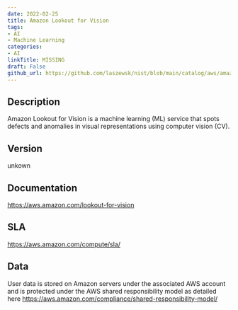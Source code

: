 ```yaml
---
date: 2022-02-25
title: Amazon Lookout for Vision
tags: 
- AI
- Machine Learning
categories: 
- AI
linkTitle: MISSING
draft: False         
github_url: https://github.com/laszewsk/nist/blob/main/catalog/aws/amazon-lookout-for-vision.yaml
---
```


## Description

Amazon Lookout for Vision is a machine learning (ML) service that spots defects and anomalies in visual representations using computer vision (CV).

## Version

unkown

## Documentation

https://aws.amazon.com/lookout-for-vision

## SLA

https://aws.amazon.com/compute/sla/

## Data

User data is stored on Amazon servers under the associated AWS account and is protected under the AWS shared responsibility model as detailed here https://aws.amazon.com/compliance/shared-responsibility-model/
